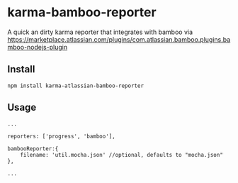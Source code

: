 karma-bamboo-reporter
=====================

A quick an dirty karma reporter that integrates with bamboo via https://marketplace.atlassian.com/plugins/com.atlassian.bamboo.plugins.bamboo-nodejs-plugin

Install
------------
`npm install karma-atlassian-bamboo-reporter`

Usage
------------
```
...

reporters: ['progress', 'bamboo'],

bambooReporter:{
    filename: 'util.mocha.json' //optional, defaults to "mocha.json"
},

...
```